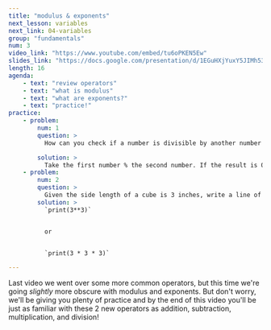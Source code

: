 ```yaml
---
title: "modulus & exponents"
next_lesson: variables
next_link: 04-variables
group: "fundamentals"
num: 3
video_link: "https://www.youtube.com/embed/tu6oPKEN5Ew"
slides_link: "https://docs.google.com/presentation/d/1EGuHXjYuxY5JIMh53pGIvtZOfah6UqEOfTafSMYseMc/edit?usp=sharing"
length: 16
agenda: 
    - text: "review operators"
    - text: "what is modulus"
    - text: "what are exponents?"
    - text: "practice!"
practice:
    - problem: 
        num: 1
        question: >
          How can you check if a number is divisible by another number in python?

        solution: >
          Take the first number % the second number. If the result is 0, the first number is divisible by the second number.
    - problem: 
        num: 2
        question: >
          Given the side length of a cube is 3 inches, write a line of code to output the volume of the cube (Hint: the volume of a cube is its side length multiplied by itself 3 times)
        solution: >
          `print(3**3)`


          or


          `print(3 * 3 * 3)`

---
```

Last video we went over some more common operators, but this time we're going *slightly* more obscure with modulus and exponents. But don't worry, we'll be giving you plenty of practice and by the end of this video you'll be just as familiar with these 2 new operators as addition, subtraction, multiplication, and division!
